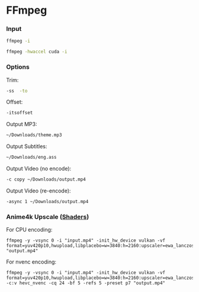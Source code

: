 # FFmpeg

### Input
```bash
ffmpeg -i 
```
```bash
ffmpeg -hwaccel cuda -i
```

### Options
Trim:
```bash
-ss  -to 
```
Offset:
```bash
-itsoffset
```
Output MP3:
```bash
~/Downloads/theme.mp3
```
Output Subtitles:
```bash
~/Downloads/eng.ass
```
Output Video (no encode):
```bash
-c copy ~/Downloads/output.mp4
```
Output Video (re-encode):
```bash
-async 1 ~/Downloads/output.mp4
```

### Anime4k Upscale ([Shaders](https://github.com/mpv-player/mpv/files/11138365/shaders.zip))
For CPU encoding:
```
ffmpeg -y -vsync 0 -i "input.mp4" -init_hw_device vulkan -vf format=yuv420p10,hwupload,libplacebo=w=3840:h=2160:upscaler=ewa_lanczos:custom_shader_path=shaders/Anime4K_ModeA.glsl,hwdownload,format=yuv420p10 "output.mp4"
```
For nvenc encoding:
```
ffmpeg -y -vsync 0 -i "input.mp4" -init_hw_device vulkan -vf format=yuv420p10,hwupload,libplacebo=w=3840:h=2160:upscaler=ewa_lanczos:custom_shader_path=shaders/Anime4K_ModeA.glsl,hwdownload,format=yuv420p10 -c:v hevc_nvenc -cq 24 -bf 5 -refs 5 -preset p7 "output.mp4"
```
